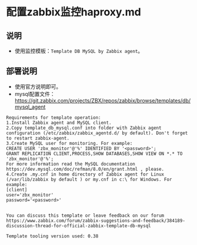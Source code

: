 # 配置zabbix监控haproxy.md

## 说明
- 使用监控模板：`Template DB MySQL by Zabbix agent`。

## 部署说明
- 使用官方说明即可。
- mysql配置文件：https://git.zabbix.com/projects/ZBX/repos/zabbix/browse/templates/db/mysql_agent

```shell
Requirements for template operation:
1.Install Zabbix agent and MySQL client.
2.Copy template_db_mysql.conf into folder with Zabbix agent configuration (/etc/zabbix/zabbix_agentd.d/ by default). Don't forget to restart zabbix-agent. 
3.Create MySQL user for monitoring. For example:
CREATE USER 'zbx_monitor'@'%' IDENTIFIED BY '<password>';
GRANT REPLICATION CLIENT,PROCESS,SHOW DATABASES,SHOW VIEW ON *.* TO 'zbx_monitor'@'%';
For more information read the MySQL documentation https://dev.mysql.com/doc/refman/8.0/en/grant.html , please. 
4.Create .my.cnf in home directory of Zabbix agent for Linux (/var/lib/zabbix by default ) or my.cnf in c:\ for Windows. For example:
[client]
user='zbx_monitor'
password='<password>'


You can discuss this template or leave feedback on our forum https://www.zabbix.com/forum/zabbix-suggestions-and-feedback/384189-discussion-thread-for-official-zabbix-template-db-mysql

Template tooling version used: 0.38
```